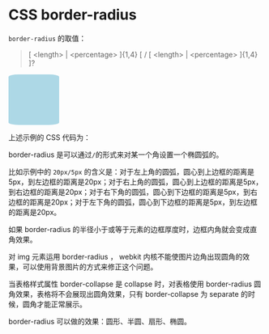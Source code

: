 <!-- config.time: 2015-08-27 -->
<!-- config.brief: border-radius 的取值：上述示例的 CSS 代码为：border-radius 是可以通过/的形式来对某一个角设置一个椭圆弧的。 -->

# CSS border-radius

`border-radius` 的取值：

> [ &lt;length&gt; | &lt;percentage&gt; ]{1,4} [ / [ &lt;length&gt; | &lt;percentage&gt; ]{1,4} ]?

<style>
.demo1 {
    width: 100px;
    height: 100px;
    background: lightblue;

    border-radius: 20px/5px;
}
</style>

<div class="demo1"></div>

上述示例的 CSS 代码为：

border-radius 是可以通过`/`的形式来对某一个角设置一个椭圆弧的。

比如示例中的 `20px/5px` 的含义是：对于左上角的圆弧，圆心到上边框的距离是5px，到左边框的距离是20px；对于右上角的圆弧，圆心到上边框的距离是5px，到右边框的距离是20px；对于右下角的圆弧，圆心到下边框的距离是5px，到右边框的距离是20px；对于左下角的圆弧，圆心到下边框的距离是5px，到左边框的距离是20px。

如果 border-radius 的半径小于或等于元素的边框厚度时，边框内角就会变成直角效果。

对 img 元素运用 border-radius ， webkit 内核不能使图片边角出现圆角的效果，可以使用背景图片的方式来修正这个问题。

当表格样式属性 border-collapse 是 collapse 时，对表格使用 border-radius 圆角效果，表格将不会展现出圆角效果，只有 border-collapse 为 separate 的时候，圆角才能正常展示。

border-radius 可以做的效果：圆形、半圆、扇形、椭圆。

<div class="demo" name="half ellipse.html"></div>
